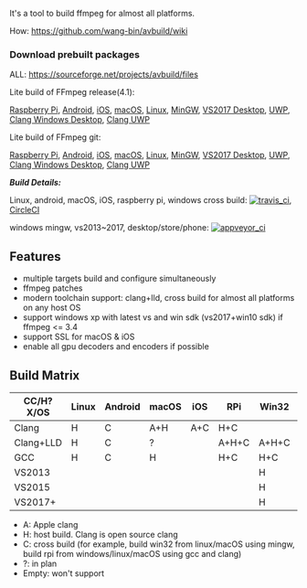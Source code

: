 It's a tool to build ffmpeg for almost all platforms.

How: https://github.com/wang-bin/avbuild/wiki

### Download prebuilt packages

ALL: https://sourceforge.net/projects/avbuild/files

Lite build of FFmpeg release(4.1):

[Raspberry Pi](https://sourceforge.net/projects/avbuild/files/raspberry-pi/ffmpeg-4.1-raspberry-pi-clang-lite.tar.xz/download), [Android](https://sourceforge.net/projects/avbuild/files/android/ffmpeg-4.1-android-clang-lite.tar.xz/download), [iOS](https://sourceforge.net/projects/avbuild/files/iOS/ffmpeg-4.1-iOS-lite.tar.xz/download), [macOS](https://sourceforge.net/projects/avbuild/files/macOS/ffmpeg-4.1-macOS-lite.tar.xz/download), [Linux](https://sourceforge.net/projects/avbuild/files/linux/ffmpeg-4.1-linux-gcc-lite.tar.xz/download),
[MinGW](https://sourceforge.net/projects/avbuild/files/windows-desktop/ffmpeg-4.1-desktop-MINGW-lite.7z/download), [VS2017 Desktop](https://sourceforge.net/projects/avbuild/files/windows-desktop/ffmpeg-4.1-desktop-VS2017-lite.7z/download), [UWP](https://sourceforge.net/projects/avbuild/files/windows-store/ffmpeg-4.1-store-VS2017-lite.7z/download), [Clang Windows Desktop](https://sourceforge.net/projects/avbuild/files/windows-desktop/ffmpeg-4.1-windows-desktop-clang-lite.tar.xz/download), [Clang UWP](https://sourceforge.net/projects/avbuild/files/windows-store/ffmpeg-4.1-windows-store-clang-lite.tar.xz/download)


Lite build of FFmpeg git:

[Raspberry Pi](https://sourceforge.net/projects/avbuild/files/raspberry-pi/ffmpeg-master-raspberry-pi-clang-lite.tar.xz/download), [Android](https://sourceforge.net/projects/avbuild/files/android/ffmpeg-master-android-clang-lite.tar.xz/download), [iOS](https://sourceforge.net/projects/avbuild/files/iOS/ffmpeg-master-iOS-lite.tar.xz/download), [macOS](https://sourceforge.net/projects/avbuild/files/macOS/ffmpeg-master-macOS-lite.tar.xz/download), [Linux](https://sourceforge.net/projects/avbuild/files/linux/ffmpeg-master-linux-gcc-lite.tar.xz/download),
[MinGW](https://sourceforge.net/projects/avbuild/files/windows-desktop/ffmpeg-master-desktop-MINGW-lite.7z/download), [VS2017 Desktop](https://sourceforge.net/projects/avbuild/files/windows-desktop/ffmpeg-master-desktop-VS2017-lite.7z/download), [UWP](https://sourceforge.net/projects/avbuild/files/windows-store/ffmpeg-master-store-VS2017-lite.7z/download), [Clang Windows Desktop](https://sourceforge.net/projects/avbuild/files/windows-desktop/ffmpeg-master-windows-desktop-clang-lite.tar.xz/download), [Clang UWP](https://sourceforge.net/projects/avbuild/files/windows-store/ffmpeg-master-windows-store-clang-lite.tar.xz/download)

***Build Details:***

Linux, android, macOS, iOS, raspberry pi, windows cross build: [![travis_ci](https://travis-ci.org/wang-bin/avbuild.svg?branch=master)](https://travis-ci.org/wang-bin/avbuild), [CircleCI](https://circleci.com/gh/wang-bin/avbuild)

windows mingw, vs2013~2017, desktop/store/phone: [![appveyor_ci](https://ci.appveyor.com/api/projects/status/github/wang-bin/avbuild?branch=master&svg=true)](https://ci.appveyor.com/project/wang-bin/avbuild)

## Features

- multiple targets build and configure simultaneously
- ffmpeg patches
- modern toolchain support: clang+lld, cross build for almost all platforms on any host OS
- support windows xp with latest vs and win sdk (vs2017+win10 sdk) if ffmpeg <= 3.4
- support SSL for macOS & iOS
- enable all gpu decoders and encoders if possible

## Build Matrix

| CC/H?X/OS |  Linux  |  Android  |  macOS  |   iOS   |    RPi    |  Win32  |  WinStore  | WinPhone |
|-----------|---------|-----------|---------|---------|-----------|---------|------------|----------|
|   Clang   |    H    |     C     |   A+H   |   A+C   |    H+C    |         |            |          |
| Clang+LLD |    H    |     C     |    ?    |         |   A+H+C   |  A+H+C  |   A+H+C    |    A+C   |
|    GCC    |    H    |     C     |    H    |         |    H+C    |   H+C   |      ?     |          |
|  VS2013   |         |           |         |         |           |    H    |      H     |     C    |
|  VS2015   |         |           |         |         |           |    H    |      H     |     C    |
|  VS2017+  |         |           |         |         |           |    H    |      H     |          |


- A: Apple clang
- H: host build. Clang is open source clang
- C: cross build (for example, build win32 from linux/macOS using mingw, build rpi from windows/linux/macOS using gcc and clang)
- ?: in plan
- Empty: won't support
